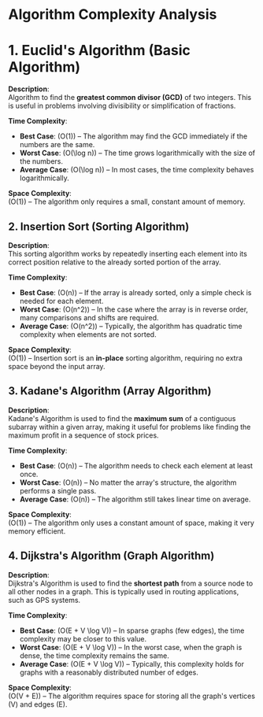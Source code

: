 # Algorithm Complexity Analysis

# 1. **Euclid's Algorithm (Basic Algorithm)**
**Description**:  
Algorithm to find the **greatest common divisor (GCD)** of two integers. This is useful in problems involving divisibility or simplification of fractions.

**Time Complexity**:  
- **Best Case**: \(O(1)\) – The algorithm may find the GCD immediately if the numbers are the same.  
- **Worst Case**: \(O(\log n)\) – The time grows logarithmically with the size of the numbers.  
- **Average Case**: \(O(\log n)\) – In most cases, the time complexity behaves logarithmically.

**Space Complexity**:  
\(O(1)\) – The algorithm only requires a small, constant amount of memory.



## 2. **Insertion Sort (Sorting Algorithm)**
**Description**:  
This sorting algorithm works by repeatedly inserting each element into its correct position relative to the already sorted portion of the array.

**Time Complexity**:  
- **Best Case**: \(O(n)\) – If the array is already sorted, only a simple check is needed for each element.  
- **Worst Case**: \(O(n^2)\) – In the case where the array is in reverse order, many comparisons and shifts are required.  
- **Average Case**: \(O(n^2)\) – Typically, the algorithm has quadratic time complexity when elements are not sorted.

**Space Complexity**:  
\(O(1)\) – Insertion sort is an **in-place** sorting algorithm, requiring no extra space beyond the input array.



## 3. **Kadane's Algorithm (Array Algorithm)**
**Description**:  
Kadane's Algorithm is used to find the **maximum sum** of a contiguous subarray within a given array, making it useful for problems like finding the maximum profit in a sequence of stock prices.

**Time Complexity**:  
- **Best Case**: \(O(n)\) – The algorithm needs to check each element at least once.  
- **Worst Case**: \(O(n)\) – No matter the array's structure, the algorithm performs a single pass.  
- **Average Case**: \(O(n)\) – The algorithm still takes linear time on average.

**Space Complexity**:  
\(O(1)\) – The algorithm only uses a constant amount of space, making it very memory efficient.



## 4. **Dijkstra's Algorithm (Graph Algorithm)**
**Description**:  
Dijkstra's Algorithm is used to find the **shortest path** from a source node to all other nodes in a graph. This is typically used in routing applications, such as GPS systems.

**Time Complexity**:  
- **Best Case**: \(O(E + V \log V)\) – In sparse graphs (few edges), the time complexity may be closer to this value.  
- **Worst Case**: \(O(E + V \log V)\) – In the worst case, when the graph is dense, the time complexity remains the same.  
- **Average Case**: \(O(E + V \log V)\) – Typically, this complexity holds for graphs with a reasonably distributed number of edges.

**Space Complexity**:  
\(O(V + E)\) – The algorithm requires space for storing all the graph's vertices \(V\) and edges \(E\).